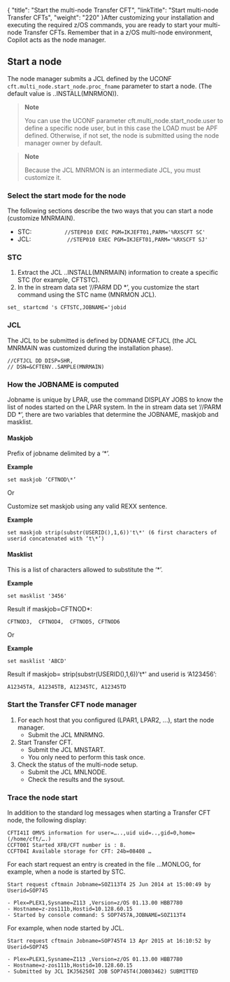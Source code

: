 {
    "title": "Start the multi-node Transfer CFT",
    "linkTitle": "Start multi&#45;node Transfer CFTs",
    "weight": "220"
}After customizing your installation and executing the required z/OS commands, you are ready to start your multi-node Transfer CFTs. Remember that in a z/OS multi-node environment, Copilot acts as the node manager.

## Start a node

The node manager submits a JCL defined by the UCONF `cft.multi_node.start_node.proc_fname` parameter to start a node. (The default value is ..INSTALL(MNRMON)).

> **Note**
>
> You can use the UCONF parameter cft.multi\_node.start\_node.user to define a specific node user, but in this case the LOAD must be APF defined. Otherwise, if not set, the node is submitted using the node manager owner by default.

> **Note**
>
> Because the JCL MNRMON is an intermediate JCL, you must customize it.

### Select the start mode for the node

The following sections describe the two ways that you can start a node (customize MNRMAIN).

- STC: `          //STEP010 EXEC PGM=IKJEFT01,PARM='%RXSCFT SC'`
- JCL: `           //STEP010 EXEC PGM=IKJEFT01,PARM='%RXSCFT SJ'`

### STC

1. Extract the JCL ..INSTALL(MNRMAIN) information to create a specific STC (for example, CFTSTC).
1. In the in stream data set ‘//PARM DD \*’, you customize the start command using the STC name (MNRMON JCL).

```
set_ startcmd 's CFTSTC,JOBNAME='jobid
```

### JCL

The JCL to be submitted is defined by DDNAME CFTJCL (the JCL MNRMAIN was customized during the installation phase).

```
//CFTJCL DD DISP=SHR,
// DSN=&CFTENV..SAMPLE(MNRMAIN)
```

### How the JOBNAME is computed

Jobname is unique by LPAR, use the command DISPLAY JOBS to know the list of nodes started on the LPAR system. In the in stream data set ‘//PARM DD \*’, there are two variables that determine the JOBNAME, maskjob and masklist.

#### Maskjob

Prefix of jobname delimited by a ‘\*’.

**Example**

```
set maskjob ‘CFTNOD\*’
```

Or

Customize set maskjob using any valid REXX sentence.

**Example**

```
set maskjob strip(substr(USERID(),1,6))'t\*' (6 first characters of userid concatenated with ‘t\*’)
```

#### Masklist

This is a list of characters allowed to substitute the ‘\*’.

**Example**

```
set masklist '3456'
```

Result if maskjob=CFTNOD\*:

```
CFTNOD3,  CFTNOD4,  CFTNOD5, CFTNOD6
```

Or

**Example**

```
set masklist 'ABCD'
```

Result if maskjob= strip(substr(USERID(),1,6))'t\*' and userid is ‘A123456’:

```
A12345TA, A12345TB, A12345TC, A12345TD
```

### Start the Transfer CFT node manager

1. For each host that you configured (LPAR1, LPAR2, ...), start the node manager.
    -   Submit the JCL MNRMNG.
1. Start Transfer CFT.
    -   Submit the JCL MNSTART.
    -   You only need to perform this task once.
1. Check the status of the multi-node setup.
    -   Submit the JCL MNLNODE.
    -   Check the results and the sysout.

### Trace the node start

In addition to the standard log messages when starting a Transfer CFT node, the following display:

```
CFTI41I OMVS information for user=…..,uid uid=..,gid=0,home=(/home/cft/….)
CCFT00I Started XFB/CFT number is : 8.
CCFT04I Available storage for CFT: 24b=08408 …
```

For each start request an entry is created in the file …MONLOG, for example, when a node is started by STC.

```
Start request cftmain Jobname=SOZ113T4 25 Jun 2014 at 15:00:49 by Userid=SOP745

- Plex=PLEX1,Sysname=Z113 ,Version=z/OS 01.13.00 HBB7780
- Hostname=z-zos111b,Hostid=10.128.60.15
- Started by console command: S SOP7457A,JOBNAME=SOZ113T4

```

For example, when node started by JCL.

```
Start request cftmain Jobname=SOP745T4 13 Apr 2015 at 16:10:52 by Userid=SOP745

- Plex=PLEX1,Sysname=Z113 ,Version=z/OS 01.13.00 HBB7780
- Hostname=z-zos111b,Hostid=10.128.60.15
- Submitted by JCL IKJ56250I JOB SOP745T4(JOB03462) SUBMITTED

```
